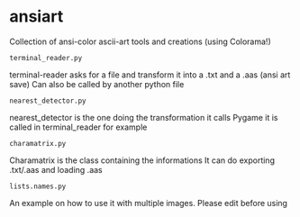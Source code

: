 # ansiart
Collection of ansi-color ascii-art tools and creations
(using Colorama!)

	terminal_reader.py
terminal-reader asks for a file and transform it into
a .txt and a .aas (ansi art save)
Can also be called by another python file

	nearest_detector.py
nearest_detector is the one doing the transformation
it calls Pygame
it is called in terminal_reader for example

	charamatrix.py
Charamatrix is the class containing the informations
It can do exporting .txt/.aas and loading .aas

	lists.names.py
An example on how to use it with multiple images.
Please edit before using